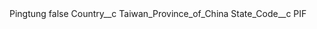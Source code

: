 <?xml version="1.0" encoding="UTF-8"?>
<CustomMetadata xmlns="http://soap.sforce.com/2006/04/metadata" xmlns:xsi="http://www.w3.org/2001/XMLSchema-instance" xmlns:xsd="http://www.w3.org/2001/XMLSchema">
    <label>Pingtung</label>
    <protected>false</protected>
    <values>
        <field>Country__c</field>
        <value xsi:type="xsd:string">Taiwan_Province_of_China</value>
    </values>
    <values>
        <field>State_Code__c</field>
        <value xsi:type="xsd:string">PIF</value>
    </values>
</CustomMetadata>
